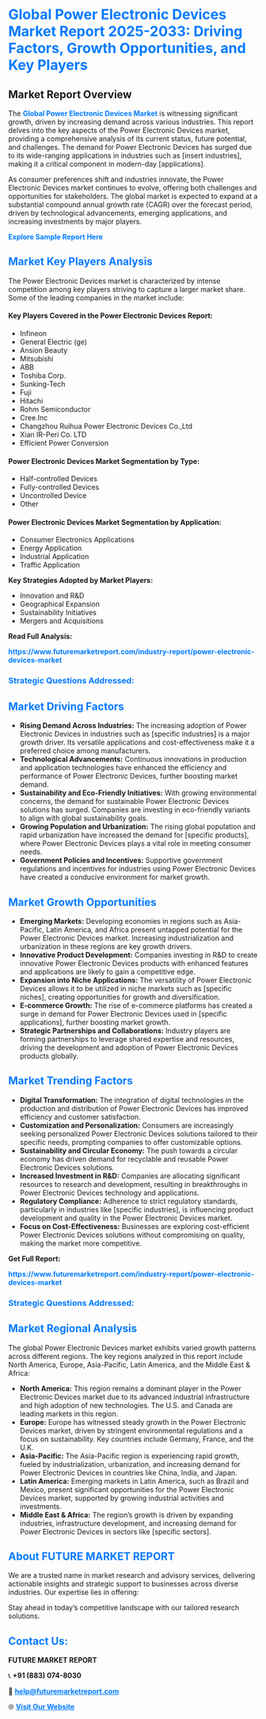 <h1 style="color: #007BFF;">Global Power Electronic Devices Market Report 2025-2033: Driving Factors, Growth Opportunities, and Key Players</h1>

<section id="overview">
<h2>Market Report Overview</h2>
<p>The <a href="https://www.futuremarketreport.com/industry-report/power-electronic-devices-market" style="color: #007BFF; text-decoration: none;"><strong>Global Power Electronic Devices Market</strong></a> is witnessing significant growth, driven by increasing demand across various industries. This report delves into the key aspects of the Power Electronic Devices market, providing a comprehensive analysis of its current status, future potential, and challenges. The demand for Power Electronic Devices has surged due to its wide-ranging applications in industries such as [insert industries], making it a critical component in modern-day [applications].</p>
<p>As consumer preferences shift and industries innovate, the Power Electronic Devices market continues to evolve, offering both challenges and opportunities for stakeholders. The global market is expected to expand at a substantial compound annual growth rate (CAGR) over the forecast period, driven by technological advancements, emerging applications, and increasing investments by major players.</p>
</section>

<section id="overview">
<p><a href="https://www.futuremarketreport.com/request-sample/reportId=75970" style="color: #007BFF; text-decoration: none;"><strong>Explore Sample Report Here</strong></a></p>
</section>

<section id="key-players">
<h2 style="color: #007BFF;">Market Key Players Analysis</h2>
<p>The Power Electronic Devices market is characterized by intense competition among key players striving to capture a larger market share. Some of the leading companies in the market include:</p>
<h4>Key Players Covered in the Power Electronic Devices Report:</h4>
<ul><li>Infineon</li><li>General Electric (ge)</li><li>Ansion Beauty</li><li>Mitsubishi</li><li>ABB</li><li>Toshiba Corp.</li><li>Sunking-Tech</li><li>Fuji</li><li>Hitachi</li><li>Rohm Semiconductor</li><li>Cree.Inc</li><li>Changzhou Ruihua Power Electronic Devices Co.,Ltd</li><li>Xian IR-Peri Co. LTD</li><li>Efficient Power Conversion</li></ul>
<h4>Power Electronic Devices Market Segmentation by Type:</h4>
<ul><li>Half-controlled Devices</li><li>Fully-controlled Devices</li><li>Uncontrolled Device</li><li>Other</li></ul>

<h4>Power Electronic Devices Market Segmentation by Application:</h4>
<ul><li>Consumer Electronics Applications</li><li>Energy Application</li><li>Industrial Application</li><li>Traffic Application</li></ul>
<p><strong>Key Strategies Adopted by Market Players:</strong></p>
<ul>
<li>Innovation and R&D</li>
<li>Geographical Expansion</li>
<li>Sustainability Initiatives</li>
<li>Mergers and Acquisitions</li>
</ul>
</section>

<section>
<p><strong>Read Full Analysis: </strong></p><a href="https://www.futuremarketreport.com/industry-report/power-electronic-devices-market" style="color: #007BFF; text-decoration: none;"><strong>https://www.futuremarketreport.com/industry-report/power-electronic-devices-market</strong></a>
<h3 style="color: #007BFF;">Strategic Questions Addressed:</h3>
</section>

<section id="driving-factors">
<h2 style="color: #007BFF;">Market Driving Factors</h2>
<ul>
<li><strong>Rising Demand Across Industries:</strong> The increasing adoption of Power Electronic Devices in industries such as [specific industries] is a major growth driver. Its versatile applications and cost-effectiveness make it a preferred choice among manufacturers.</li>
<li><strong>Technological Advancements:</strong> Continuous innovations in production and application technologies have enhanced the efficiency and performance of Power Electronic Devices, further boosting market demand.</li>
<li><strong>Sustainability and Eco-Friendly Initiatives:</strong> With growing environmental concerns, the demand for sustainable Power Electronic Devices solutions has surged. Companies are investing in eco-friendly variants to align with global sustainability goals.</li>
<li><strong>Growing Population and Urbanization:</strong> The rising global population and rapid urbanization have increased the demand for [specific products], where Power Electronic Devices plays a vital role in meeting consumer needs.</li>
<li><strong>Government Policies and Incentives:</strong> Supportive government regulations and incentives for industries using Power Electronic Devices have created a conducive environment for market growth.</li>
</ul>
</section>

<section id="growth-opportunities">
<h2 style="color: #007BFF;">Market Growth Opportunities</h2>
<ul>
<li><strong>Emerging Markets:</strong> Developing economies in regions such as Asia-Pacific, Latin America, and Africa present untapped potential for the Power Electronic Devices market. Increasing industrialization and urbanization in these regions are key growth drivers.</li>
<li><strong>Innovative Product Development:</strong> Companies investing in R&D to create innovative Power Electronic Devices products with enhanced features and applications are likely to gain a competitive edge.</li>
<li><strong>Expansion into Niche Applications:</strong> The versatility of Power Electronic Devices allows it to be utilized in niche markets such as [specific niches], creating opportunities for growth and diversification.</li>
<li><strong>E-commerce Growth:</strong> The rise of e-commerce platforms has created a surge in demand for Power Electronic Devices used in [specific applications], further boosting market growth.</li>
<li><strong>Strategic Partnerships and Collaborations:</strong> Industry players are forming partnerships to leverage shared expertise and resources, driving the development and adoption of Power Electronic Devices products globally.</li>
</ul>
</section>

<section id="trending-factors">
<h2 style="color: #007BFF;">Market Trending Factors</h2>
<ul>
<li><strong>Digital Transformation:</strong> The integration of digital technologies in the production and distribution of Power Electronic Devices has improved efficiency and customer satisfaction.</li>
<li><strong>Customization and Personalization:</strong> Consumers are increasingly seeking personalized Power Electronic Devices solutions tailored to their specific needs, prompting companies to offer customizable options.</li>
<li><strong>Sustainability and Circular Economy:</strong> The push towards a circular economy has driven demand for recyclable and reusable Power Electronic Devices solutions.</li>
<li><strong>Increased Investment in R&D:</strong> Companies are allocating significant resources to research and development, resulting in breakthroughs in Power Electronic Devices technology and applications.</li>
<li><strong>Regulatory Compliance:</strong> Adherence to strict regulatory standards, particularly in industries like [specific industries], is influencing product development and quality in the Power Electronic Devices market.</li>
<li><strong>Focus on Cost-Effectiveness:</strong> Businesses are exploring cost-efficient Power Electronic Devices solutions without compromising on quality, making the market more competitive.</li>
</ul>
</section>

<section>
<p><strong>Get Full Report: </strong></p><a href="https://www.futuremarketreport.com/industry-report/power-electronic-devices-market" style="color: #007BFF; text-decoration: none;"><strong>https://www.futuremarketreport.com/industry-report/power-electronic-devices-market</strong></a>
<h3 style="color: #007BFF;">Strategic Questions Addressed:</h3>
</section>


<section id="regional-analysis">
<h2 style="color: #007BFF;">Market Regional Analysis</h2>
<p>The global Power Electronic Devices market exhibits varied growth patterns across different regions. The key regions analyzed in this report include North America, Europe, Asia-Pacific, Latin America, and the Middle East & Africa:</p>
<ul>
<li><strong>North America:</strong> This region remains a dominant player in the Power Electronic Devices market due to its advanced industrial infrastructure and high adoption of new technologies. The U.S. and Canada are leading markets in this region.</li>
<li><strong>Europe:</strong> Europe has witnessed steady growth in the Power Electronic Devices market, driven by stringent environmental regulations and a focus on sustainability. Key countries include Germany, France, and the U.K.</li>
<li><strong>Asia-Pacific:</strong> The Asia-Pacific region is experiencing rapid growth, fueled by industrialization, urbanization, and increasing demand for Power Electronic Devices in countries like China, India, and Japan.</li>
<li><strong>Latin America:</strong> Emerging markets in Latin America, such as Brazil and Mexico, present significant opportunities for the Power Electronic Devices market, supported by growing industrial activities and investments.</li>
<li><strong>Middle East & Africa:</strong> The region’s growth is driven by expanding industries, infrastructure development, and increasing demand for Power Electronic Devices in sectors like [specific sectors].</li>
</ul>
</section>

<footer>
<h2 style="color: #007BFF;">About FUTURE MARKET REPORT</h2>
<p>We are a trusted name in market research and advisory services, delivering actionable insights and strategic support to businesses across diverse industries. Our expertise lies in offering:</p>

<p>Stay ahead in today’s competitive landscape with our tailored research solutions.</p>

<h2 style="color: #007BFF;">Contact Us:</h2>
<p><strong>FUTURE MARKET REPORT</strong></p>
<p>📞 <strong>+91 (883) 074-8030</strong></p>
<p>📧 <strong><a href="mailto:help@futuremarketreport.com" style="color: #007BFF;">help@futuremarketreport.com</a></strong></p>
<p>🌐 <strong><a href="https://www.futuremarketreport.com/" style="color: #007BFF;">Visit Our Website</a></strong></p>
</footer>